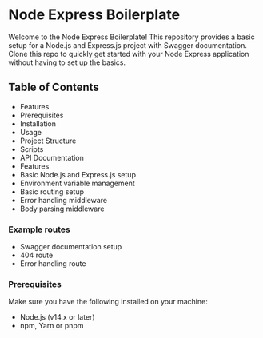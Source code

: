 # Node Express Boilerplate
Welcome to the Node Express Boilerplate! This repository provides a basic setup for a Node.js and Express.js project with Swagger documentation. Clone this repo to quickly get started with your Node Express application without having to set up the basics.

## Table of Contents
* Features
* Prerequisites
* Installation
* Usage
* Project Structure
* Scripts
* API Documentation
* Features
* Basic Node.js and Express.js setup
* Environment variable management
* Basic routing setup
* Error handling middleware
* Body parsing middleware
### Example routes
* Swagger documentation setup
* 404 route
* Error handling route

### Prerequisites
Make sure you have the following installed on your machine:

* Node.js (v14.x or later)
* npm, Yarn or pnpm
